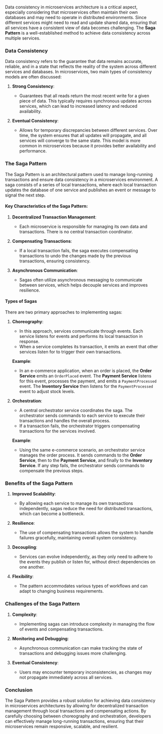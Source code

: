 Data consistency in microservices architecture is a critical aspect, especially considering that microservices often maintain their own databases and may need to operate in distributed environments. Since different services might need to read and update shared data, ensuring that all services have a consistent view of data becomes challenging. The **Saga Pattern** is a well-established method to achieve data consistency across multiple services.

### Data Consistency

Data consistency refers to the guarantee that data remains accurate, reliable, and in a state that reflects the reality of the system across different services and databases. In microservices, two main types of consistency models are often discussed:

1. **Strong Consistency**:

   - Guarantees that all reads return the most recent write for a given piece of data. This typically requires synchronous updates across services, which can lead to increased latency and reduced availability.

2. **Eventual Consistency**:
   - Allows for temporary discrepancies between different services. Over time, the system ensures that all updates will propagate, and all services will converge to the same state. This model is more common in microservices because it provides better availability and performance.

### The Saga Pattern

The Saga Pattern is an architectural pattern used to manage long-running transactions and ensure data consistency in a microservices environment. A saga consists of a series of local transactions, where each local transaction updates the database of one service and publishes an event or message to signal the next step.

#### Key Characteristics of the Saga Pattern:

1. **Decentralized Transaction Management**:

   - Each microservice is responsible for managing its own data and transactions. There is no central transaction coordinator.

2. **Compensating Transactions**:

   - If a local transaction fails, the saga executes compensating transactions to undo the changes made by the previous transactions, ensuring consistency.

3. **Asynchronous Communication**:
   - Sagas often utilize asynchronous messaging to communicate between services, which helps decouple services and improves resilience.

#### Types of Sagas

There are two primary approaches to implementing sagas:

1. **Choreography**:

   - In this approach, services communicate through events. Each service listens for events and performs its local transaction in response.
   - When a service completes its transaction, it emits an event that other services listen for to trigger their own transactions.

   **Example**:

   - In an e-commerce application, when an order is placed, the **Order Service** emits an `OrderPlaced` event. The **Payment Service** listens for this event, processes the payment, and emits a `PaymentProcessed` event. The **Inventory Service** then listens for the `PaymentProcessed` event to adjust stock levels.

2. **Orchestration**:

   - A central orchestrator service coordinates the saga. The orchestrator sends commands to each service to execute their transactions and handles the overall process.
   - If a transaction fails, the orchestrator triggers compensating transactions for the services involved.

   **Example**:

   - Using the same e-commerce scenario, an orchestrator service manages the order process. It sends commands to the **Order Service**, then to the **Payment Service**, and finally to the **Inventory Service**. If any step fails, the orchestrator sends commands to compensate the previous steps.

### Benefits of the Saga Pattern

1. **Improved Scalability**:

   - By allowing each service to manage its own transactions independently, sagas reduce the need for distributed transactions, which can become a bottleneck.

2. **Resilience**:

   - The use of compensating transactions allows the system to handle failures gracefully, maintaining overall system consistency.

3. **Decoupling**:

   - Services can evolve independently, as they only need to adhere to the events they publish or listen for, without direct dependencies on one another.

4. **Flexibility**:
   - The pattern accommodates various types of workflows and can adapt to changing business requirements.

### Challenges of the Saga Pattern

1. **Complexity**:

   - Implementing sagas can introduce complexity in managing the flow of events and compensating transactions.

2. **Monitoring and Debugging**:

   - Asynchronous communication can make tracking the state of transactions and debugging issues more challenging.

3. **Eventual Consistency**:
   - Users may encounter temporary inconsistencies, as changes may not propagate immediately across all services.

### Conclusion

The Saga Pattern provides a robust solution for achieving data consistency in microservices architectures by allowing for decentralized transaction management through local transactions and compensating actions. By carefully choosing between choreography and orchestration, developers can effectively manage long-running transactions, ensuring that their microservices remain responsive, scalable, and resilient.
